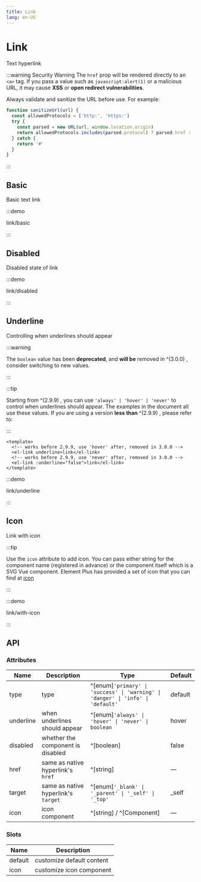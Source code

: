 ```yaml
---
title: Link
lang: en-US
---
```


# Link

Text hyperlink

:::warning Security Warning
The `href` prop will be rendered directly to an `<a>` tag. If you pass a value such as `javascript:alert(1)` or a malicious URL, it may cause **XSS** or **open redirect vulnerabilities**.

Always validate and sanitize the URL before use. For example:

```js
function sanitizeUrl(url) {
  const allowedProtocols = ['http:', 'https:']
  try {
    const parsed = new URL(url, window.location.origin)
    return allowedProtocols.includes(parsed.protocol) ? parsed.href : '#'
  } catch {
    return '#'
  }
}
```

:::

## Basic

Basic text link

:::demo

link/basic

:::

## Disabled

Disabled state of link

:::demo

link/disabled

:::

## Underline

Controlling when underlines should appear

:::warning

The `boolean` value has been **deprecated**, and **will be** removed in ^(3.0.0) , consider switching to new values.

:::

:::tip

Starting from ^(2.9.9) , you can use `'always' | 'hover' | 'never'` to control when underlines should appear. The examples in the document all use these values. If you are using a version **less than** ^(2.9.9) , please refer to:

:::

```vue
<template>
  <!-- works before 2.9.9, use 'hover' after, removed in 3.0.0 -->
  <el-link underline>link</el-link>
  <!-- works before 2.9.9, use 'never' after, removed in 3.0.0 -->
  <el-link :underline="false">link</el-link>
</template>
```

:::demo

link/underline

:::

## Icon

Link with icon

:::tip

Use the `icon` attribute to add icon. You can pass either string for the component name (registered in advance) or the component itself which is a SVG Vue component. Element Plus has provided a set of icon that you can find at [icon](/en-US/component/icon)

:::

:::demo

link/with-icon

:::

## API

### Attributes

| Name      | Description                         | Type                                                                            | Default |
| --------- | ----------------------------------- | ------------------------------------------------------------------------------- | ------- |
| type      | type                                | ^[enum]`'primary' \| 'success' \| 'warning' \| 'danger' \| 'info' \| 'default'` | default |
| underline | when underlines should appear       | ^[enum]`'always' \| 'hover' \| 'never' \| boolean`                              | hover   |
| disabled  | whether the component is disabled   | ^[boolean]                                                                      | false   |
| href      | same as native hyperlink's `href`   | ^[string]                                                                       | —       |
| target    | same as native hyperlink's `target` | ^[enum]`'_blank' \| '_parent' \| '_self' \| '_top'`                             | \_self  |
| icon      | icon component                      | ^[string] / ^[Component]                                                        | —       |

### Slots

| Name    | Description               |
| ------- | ------------------------- |
| default | customize default content |
| icon    | customize icon component  |

